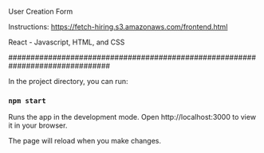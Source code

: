 User Creation Form

Instructions: https://fetch-hiring.s3.amazonaws.com/frontend.html

React - Javascript, HTML, and CSS

###############################################################################

In the project directory, you can run:

### `npm start`

Runs the app in the development mode.
Open http://localhost:3000 to view it in your browser.

The page will reload when you make changes.
